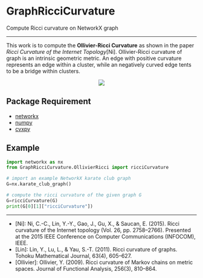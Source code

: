 # GraphRicciCurvature
Compute Ricci curvature on NetworkX graph


-----
This work is to compute the **Ollivier-Ricci Curvature** as shown in the paper *Ricci Curvature of the Internet Topology*[Ni]. 
Ollivier-Ricci curvature of graph is an intrinsic geometric metric. An edge with positive curvature represents an edge within a cluster, while an negatively curved edge tents to be a bridge within clusters. 
<p align="center"> 
<img src="http://www3.cs.stonybrook.edu/~chni/img/3967-graph-gray-small.png">
</p>


## Package Requirement

* [networkx](https://github.com/networkx/networkx)
* [numpy](https://github.com/numpy/numpy)
* [cvxpy](https://github.com/cvxgrp/cvxpy)

## Example

```python
import networkx as nx
from GraphRicciCurvature.OllivierRicci import ricciCurvature

# import an example NetworkX karate club graph
G=nx.karate_club_graph()

# compute the ricci curvature of the given graph G
G=ricciCurvature(G)
print(G[0][1]["ricciCurvature"])

```

-----

- [Ni]: Ni, C.-C., Lin, Y.-Y., Gao, J., Gu, X., & Saucan, E. (2015). Ricci curvature of the Internet topology (Vol. 26, pp. 2758–2766). Presented at the 2015 IEEE Conference on Computer Communications (INFOCOM), IEEE.
- [Lin]: Lin, Y., Lu, L., & Yau, S.-T. (2011). Ricci curvature of graphs. Tohoku Mathematical Journal, 63(4), 605–627.
- [Ollivier]: Ollivier, Y. (2009). Ricci curvature of Markov chains on metric spaces. Journal of Functional Analysis, 256(3), 810–864.